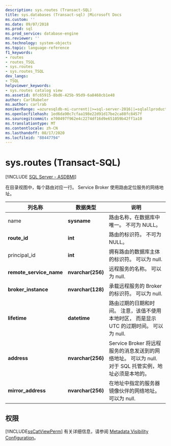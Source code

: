 ```yaml
---
description: sys.routes (Transact-SQL)
title: sys.databases (Transact-sql) |Microsoft Docs
ms.custom: ''
ms.date: 09/07/2018
ms.prod: sql
ms.prod_service: database-engine
ms.reviewer: ''
ms.technology: system-objects
ms.topic: language-reference
f1_keywords:
- routes
- routes_TSQL
- sys.routes
- sys.routes_TSQL
dev_langs:
- TSQL
helpviewer_keywords:
- sys.routes catalog view
ms.assetid: 8fc65915-8bd6-425b-95d9-6a8468cb1e48
author: CarlRabeler
ms.author: carlrab
monikerRange: =azuresqldb-mi-current||>=sql-server-2016||=sqlallproducts-allversions||>=sql-server-linux-2017
ms.openlocfilehash: 1ed6da90c7cfaa198e22d91d17be2ca88fc8457f
ms.sourcegitcommit: e700497f962e4c2274df16d9e651059b42ff1a10
ms.translationtype: MT
ms.contentlocale: zh-CN
ms.lasthandoff: 08/17/2020
ms.locfileid: "88447794"
---
```

# <a name="sysroutes-transact-sql"></a>sys.routes (Transact-SQL)
[!INCLUDE [SQL Server - ASDBMI](../../includes/applies-to-version/sql-asdbmi.md)]

  在目录视图中，每个路由对应一行。 Service Broker 使用路由定位服务的网络地址。   

|列名称|数据类型|说明|  
|-----------------|---------------|-----------------|  
|name|**sysname**|路由名称，在数据库中唯一。 不可为 NULL。|  
|**route_id**|**int**|路由的标识符。 不可为 NULL。|  
|principal_id|**int**|拥有路由的数据库主体的标识符。 可以为 null.|  
|**remote_service_name**|**nvarchar(256)**|远程服务的名称。 可以为 null.|  
|**broker_instance**|**nvarchar(128)**|承载远程服务的 Broker 的标识符。 可以为 null.|  
|**lifetime**|**datetime**|路由过期的日期和时间。 注意，该值不使用本地时区， 而是显示 UTC 的过期时间。 可以为 null.|  
|**address**|**nvarchar(256)**|Service Broker 将远程服务的消息发送到的网络地址。 可以为 null. 对于 SQL 托管实例，地址必须是本地的。|  
|**mirror_address**|**nvarchar(256)**|在地址中指定的服务器镜像伙伴的网络地址。 可以为 null.|  
  
## <a name="permissions"></a>权限  
 [!INCLUDE[ssCatViewPerm](../../includes/sscatviewperm-md.md)] 有关详细信息，请参阅 [Metadata Visibility Configuration](../../relational-databases/security/metadata-visibility-configuration.md)。  
  
  
